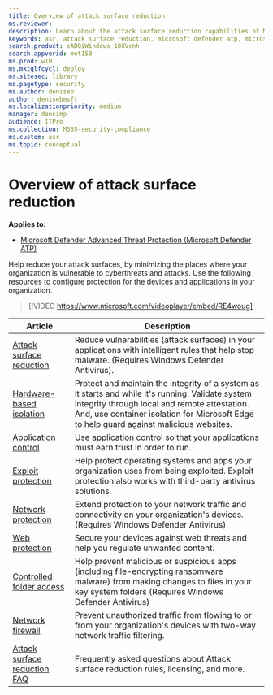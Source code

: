 ```yaml
---
title: Overview of attack surface reduction
ms.reviewer: 
description: Learn about the attack surface reduction capabilities of Microsoft Defender ATP.
keywords: asr, attack surface reduction, microsoft defender atp, microsoft defender advanced threat protection, microsoft defender, antivirus, av, windows defender
search.product: eADQiWindows 10XVcnh
search.appverid: met150
ms.prod: w10
ms.mktglfcycl: deploy
ms.sitesec: library
ms.pagetype: security
ms.author: deniseb
author: denisebmsft
ms.localizationpriority: medium
manager: dansimp
audience: ITPro
ms.collection: M365-security-compliance 
ms.custom: asr
ms.topic: conceptual
---
```


# Overview of attack surface reduction

**Applies to:**

* [Microsoft Defender Advanced Threat Protection (Microsoft Defender ATP)](https://go.microsoft.com/fwlink/p/?linkid=2069559)

Help reduce your attack surfaces, by minimizing the places where your organization is vulnerable to cyberthreats and attacks. Use the following resources to configure protection for the devices and applications in your organization.


> [!VIDEO https://www.microsoft.com/videoplayer/embed/RE4woug]


Article | Description
-|-
[Attack surface reduction](./attack-surface-reduction.md) | Reduce vulnerabilities (attack surfaces) in your applications with intelligent rules that help stop malware. (Requires Windows Defender Antivirus).
[Hardware-based isolation](../windows-defender-application-guard/wd-app-guard-overview.md) | Protect and maintain the integrity of a system as it starts and while it's running. Validate system integrity through local and remote attestation. And, use container isolation for Microsoft Edge to help guard against malicious websites.
[Application control](../windows-defender-application-control/windows-defender-application-control.md) | Use application control so that your applications must earn trust in order to run.
[Exploit protection](./exploit-protection.md) | Help protect operating systems and apps your organization uses from being exploited. Exploit protection also works with third-party antivirus solutions.
[Network protection](./network-protection.md) | Extend protection to your network traffic and connectivity on your organization's devices. (Requires Windows Defender Antivirus)
[Web protection](./web-protection-overview.md) | Secure your devices against web threats and help you regulate unwanted content.
[Controlled folder access](./controlled-folders.md) | Help prevent malicious or suspicious apps (including file-encrypting ransomware malware) from making changes to files in your key system folders (Requires Windows Defender Antivirus)
[Network firewall](../windows-firewall/windows-firewall-with-advanced-security.md) | Prevent unauthorized traffic from flowing to or from your organization's devices with two-way network traffic filtering.
[Attack surface reduction FAQ](./attack-surface-reduction-faq.md) | Frequently asked questions about Attack surface reduction rules, licensing, and more.
